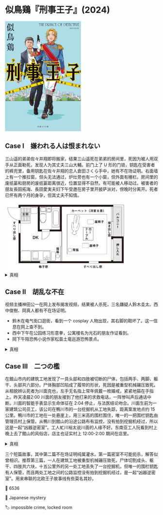# 似鳥鶏『刑事王子』(2024)

<img src=images/2024_cover.jpg width=250/>

## Case Ⅰ　嫌われる人は恨まれない

三山遥的弟弟佐々井翔即将搬家，结果三山遥死在弟弟的房间里，死因为被人用双手从正面勒死，发现人为其丈夫三山大輔。前门上了 U 形的门锁，钥匙在受害者的裤兜里，备用钥匙在佐々井翔的恋人倉田さくら手中，她有不在场证明。右面墙上有一个推拉窗，但头无法通过，炉灶旁也有一个小窗，但外面有栅栏。房间里的废纸篓和厨房的废纸篓距离很近，位置显得不自然，有可能被人移动过。被害者的朋友長田拓海、長田愛実夫妇下午受邀在房子里开披萨派对，傍晚时分离开。死者已怀有两个月的身孕，但其丈夫不知情。

<img src=images/2024_locked_room.jpg width=400/>

<details><summary>真相</summary>
凶手是長田拓海，他白天用大头钉把地毯的中心固定在地板上，四角穿上几乎看不见的金属线，伸到推拉窗外。他晚上在窗外发出声响，受害者打开窗户往外看，他从窗户伸手将她勒死，然后拉动细线让地毯旋转 180 度，最后回收细线，所以垃圾桶的位置不自然。

<img src=images/2024_rotate.jpg width=250/>
</details>

## Case Ⅱ　胡乱な不在

视频主播神田公一在网上发布揭发视频，结果被人杀死，三名嫌疑人鈴木圭太、西中俊樹、岡真人都有不在场证明。
* 鈴木在电气街口逛街，看到一个 cosplay 人物出现，其右脚的鞋坏了。这一信息在网上查不到。
* 西中下午在公园练习形意拳，公寓楼名为光石的朋友作证看到。
* 岡下午陪恐怖小说作家松苗土竜巡游恐怖景点。

<details><summary>真相</summary>
凶手是鈴木，他在市区各处安放了摄像头，其中一个录到了 cosplay 人物，他本人并不在电气街口。
</details>

## Case Ⅲ　二つの檻

在館山市内的建筑工地发现了一具头部和四肢被切断的尸体，包括两手、两脚、躯干、头部共六部分。尸体胸部凹陷成了履带的形状，死因是被重型机械碾压致死。从相貌辨认死者为川面克也，左手无名指上常年佩戴一枚婚戒，紧紧地箍在手指上。昨天凌晨2:00 川面的朋友接到了他打来的求救电话，一阵惨叫声后通话中断。川面的智能手表显示生命体征在 2:04 停止，与法医结论吻合。川面生前为一家建筑公司员工，该公司在鴨川市的一台挖掘机从工地失踪，距离案发地点约 15 公里。鴨川市的工地在一处悬崖上，用三米高的围栏围住，唯一的一把围栏钥匙由管理员村上保管。从鴨川到館山的沿途公路布有监控，没有拍到挖掘机经过，所以这是一起“凶器逆密室”。工人虻川裕太说川面的人缘不好。东南亚工人阮看到村上晚上去了館山的风俗店，店主也证实村上 12:00-2:00 期间在店里。

<details><summary>真相</summary>
凶手是阮。尸体六个部分中只有头是川面，其他部位取自另一个尸体 A。凶手在鴨川用挖掘机压死 A，让挖掘机驶进悬崖下的大海，带着 A 的躯干和四肢前往館山，逼迫被拘束的川面用其本人手机给朋友打求救电话，随即将其杀害。凶手取下川面的智能手表和婚戒，将婚戒戴在 A 的手指上，并注入生理盐水使手指膨胀，让戒指牢牢地箍在手指上。凶手切下川面的头，和 A 的躯干四肢摆在一起，完成“被碾压致死的尸体”。
</details>

三个短篇故事，其中第二篇不在场证明纯属灌水。第一篇密室不可能扼杀，解答似曾相识。推荐第三篇，一人在建筑工地被重型机械碾压致死，尸体切割成头、躯干、四肢共六块，十五公里外的另一处工地丢失了一台挖掘机，但唯一的围栏钥匙有人保管，而且两处工地之间的公路监控没有拍到挖掘机经过，是一起“凶器逆密室”。用来串联的北欧王子故事线有些莫名其妙。

:link: 6536

:file_folder: Japanese mystery

:label: impossible crime, locked room
